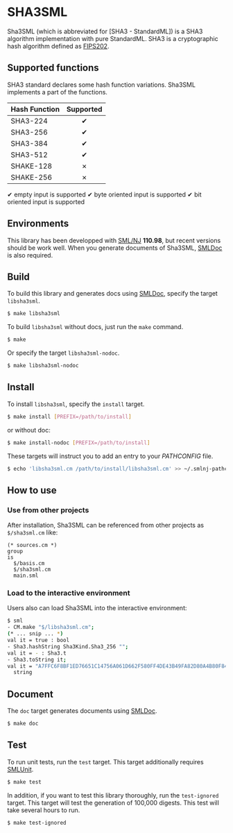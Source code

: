 
# SHA3SML

Sha3SML (which is abbreviated for [SHA3 - StandardML]) is a SHA3 algorithm implementation with pure StandardML.
SHA3 is a cryptographic hash algorithm defined as [FIPS202].


## Supported functions

SHA3 standard declares some hash function variations.
Sha3SML implements a part of the functions.

|Hash Function|Supported |
|:------------|:--------:|
|SHA3-224     |  ✔       |
|SHA3-256     |  ✔       |
|SHA3-384     |  ✔       |
|SHA3-512     |  ✔       |
|SHAKE-128    |  ✗       |
|SHAKE-256    |  ✗       |

✔ empty input is supported
✔ byte oriented input is supported
✔ bit oriented input is supported


## Environments

This library has been developped with [SML/NJ] **110.98**, but recent versions should be work well.
When you generate documents of Sha3SML, [SMLDoc] is also required.


## Build

To build this library and generates docs using [SMLDoc], specify the target `libsha3sml`.

```sh
$ make libsha3sml
```

To build `libsha3sml` without docs, just run the `make` command.

```sh
$ make
```

Or specify the target `libsha3sml-nodoc`.

```sh
$ make libsha3sml-nodoc
```


## Install

To install `libsha3sml`, specify the `install` target.

```sh
$ make install [PREFIX=/path/to/install]
```

or without doc:

```sh
$ make install-nodoc [PREFIX=/path/to/install]
```

These targets will instruct you to add an entry to your _PATHCONFIG_ file.

```sh
$ echo 'libsha3sml.cm /path/to/install/libsha3sml.cm' >> ~/.smlnj-pathconfig
```


## How to use

### Use from other projects

After installation, Sha3SML can be referenced from other projects as `$/sha3sml.cm` like:

```
(* sources.cm *)
group
is
  $/basis.cm
  $/sha3sml.cm
  main.sml
```

### Load to the interactive environment

Users also can load Sha3SML into the interactive environment:

```sh
$ sml
- CM.make "$/libsha3sml.cm";
(* ... snip ... *)
val it = true : bool
- Sha3.hashString Sha3Kind.Sha3_256 "";
val it = - : Sha3.t
- Sha3.toString it;
val it = "A7FFC6F8BF1ED76651C14756A061D662F580FF4DE43B49FA82D80A4B80F8434A" :
  string
```


## Document

The `doc` target generates documents using [SMLDoc].

```sh
$ make doc
```


## Test

To run unit tests, run the `test` target.
This target additionally requires [SMLUnit].

```sh
$ make test
```

In addition, if you want to test this library thoroughly, run the `test-ignored` target.
This target will test the generation of 100,000 digests.
This test will take several hours to run.

```sh
$ make test-ignored
```


[SML/NJ]: https://www.smlnj.org/ "Standard ML of New Jersey"

[SMLDoc]: https://www.pllab.riec.tohoku.ac.jp/smlsharp//?SMLDoc "SMLDoc"

[SMLUnit]: https://github.com/smlsharp/SMLUnit "SMLUnit"

[FIPS202]: https://doi.org/10.6028/NIST.FIPS.202 "SHA-3 Standard: Permutation-Based Hash and Extendable-Output Functions"

[SHA3VS]: https://csrc.nist.gov/CSRC/media/Projects/Cryptographic-Algorithm-Validation-Program/documents/sha3/sha3vs.pdf "Secure Hash Algorithm-3 Validation System (SHA3VS)"

